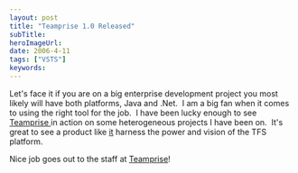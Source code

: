 ```yaml
---
layout: post 
title: "Teamprise 1.0 Released"
subTitle: 
heroImageUrl: 
date: 2006-4-11
tags: ["VSTS"]
keywords: 
---
```


Let's face it if you are on a big enterprise development project you most likely will have both platforms, Java and .Net.&nbsp; I am a big fan when it comes to using the right tool for the job.&nbsp; I have been lucky enough to see [Teamprise ](http://teamprise.com)in action on some heterogeneous projects I have been on.&nbsp; It's great to see a product like [it](http://teamprise.com) harness the power and vision of the TFS platform.

Nice job goes out to the&nbsp;staff at&nbsp;[Teamprise](http://teamprise.com)!